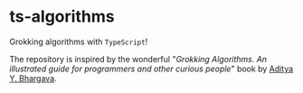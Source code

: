 # ts-algorithms
Grokking algorithms with `TypeScript`!

The repository is inspired by the wonderful "_Grokking Algorithms. An illustrated guide for programmers and other curious people_" book by [Aditya Y. Bhargava](https://github.com/egonSchiele).
